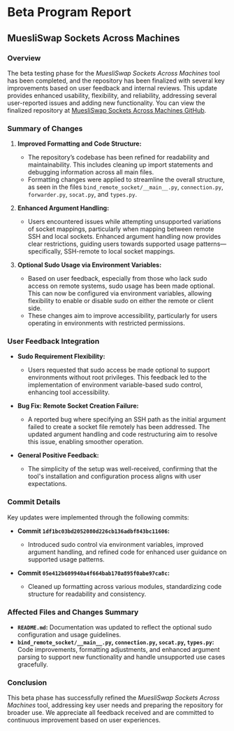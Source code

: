 # Beta Program Report
## MuesliSwap Sockets Across Machines

### Overview
The beta testing phase for the *MuesliSwap Sockets Across Machines* tool has been completed, and the repository has been finalized with several key improvements based on user feedback and internal reviews. This update provides enhanced usability, flexibility, and reliability, addressing several user-reported issues and adding new functionality. You can view the finalized repository at [MuesliSwap Sockets Across Machines GitHub](https://github.com/MuesliSwapLabs/muesliswap-sockets-across-machines).

### Summary of Changes

1. **Improved Formatting and Code Structure:**
   - The repository’s codebase has been refined for readability and maintainability. This includes cleaning up import statements and debugging information across all main files.
   - Formatting changes were applied to streamline the overall structure, as seen in the files `bind_remote_socket/__main__.py`, `connection.py`, `forwarder.py`, `socat.py`, and `types.py`.

2. **Enhanced Argument Handling:**
   - Users encountered issues while attempting unsupported variations of socket mappings, particularly when mapping between remote SSH and local sockets. Enhanced argument handling now provides clear restrictions, guiding users towards supported usage patterns—specifically, SSH-remote to local socket mappings.

3. **Optional Sudo Usage via Environment Variables:**
   - Based on user feedback, especially from those who lack sudo access on remote systems, sudo usage has been made optional. This can now be configured via environment variables, allowing flexibility to enable or disable sudo on either the remote or client side.
   - These changes aim to improve accessibility, particularly for users operating in environments with restricted permissions.

### User Feedback Integration

- **Sudo Requirement Flexibility:** 
  - Users requested that sudo access be made optional to support environments without root privileges. This feedback led to the implementation of environment variable-based sudo control, enhancing tool accessibility.

- **Bug Fix: Remote Socket Creation Failure:** 
  - A reported bug where specifying an SSH path as the initial argument failed to create a socket file remotely has been addressed. The updated argument handling and code restructuring aim to resolve this issue, enabling smoother operation.

- **General Positive Feedback:**
  - The simplicity of the setup was well-received, confirming that the tool's installation and configuration process aligns with user expectations.

### Commit Details
Key updates were implemented through the following commits:

- **Commit `1df1bc03bd2052080d226cb136adbf843bc11606`:** 
  - Introduced sudo control via environment variables, improved argument handling, and refined code for enhanced user guidance on supported usage patterns.
  
- **Commit `05e412b609940a4f664bab170a895f0abe97ca8c`:**
  - Cleaned up formatting across various modules, standardizing code structure for readability and consistency.

### Affected Files and Changes Summary
- **`README.md`:** Documentation was updated to reflect the optional sudo configuration and usage guidelines.
- **`bind_remote_socket/__main__.py`, `connection.py`, `socat.py`, `types.py`:** Code improvements, formatting adjustments, and enhanced argument parsing to support new functionality and handle unsupported use cases gracefully.

### Conclusion
This beta phase has successfully refined the *MuesliSwap Sockets Across Machines* tool, addressing key user needs and preparing the repository for broader use. We appreciate all feedback received and are committed to continuous improvement based on user experiences.
